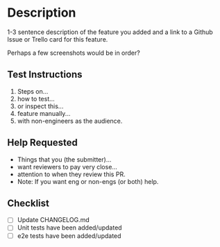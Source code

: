 # Description

1-3 sentence description of the feature you added and a link to a Github Issue or Trello card for this feature.

Perhaps a few screenshots would be in order?

## Test Instructions

1. Steps on...
1. how to test...
1. or inspect this...
1. feature manually...
1. with non-engineers as the audience.

## Help Requested

- Things that you (the submitter)...
- want reviewers to pay very close...
- attention to when they review this PR.
- Note: If you want eng or non-engs (or both) help.

## Checklist
- [ ] Update CHANGELOG.md
- [ ] Unit tests have been added/updated
- [ ] e2e tests have been added/updated